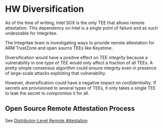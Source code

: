 # HW Diversification

As of the time of writing, Intel SGX is the only TEE that allows remote attestation. This dependency on Intel is a single point of failure and as such undesirable for Integritee.

The Integritee team is investigating ways to provide remote attestation for ARM TrustZone and open source TEEs like Keystone.

Diversification would have a positive effect on TEE *integrity* because a vulnerability in one type of TEE would only affect a fraction of all TEEs. A pretty simple consensus algorithm could ensure integrity even in presence of large-scale attacks exploiting that vulnerability.

However, diversification could have a negative impact on *confidentiality*. If secrets are provisioned to several types of TEEs, it only takes a single TEE to leak the secret to compromise it for all.

## Open Source Remote Attestation Process

See [Distributor-Level Remote Attestation](./hw_ra_by_distributor.md)